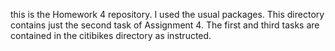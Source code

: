this is the Homework 4 repository.
I used the usual packages. 
This directory contains just the second task of Assignment 4. The first and third tasks are contained in the citibikes directory as instructed. 
